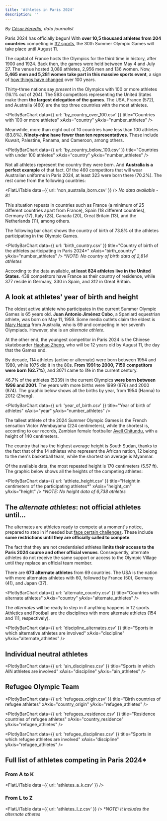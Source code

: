 ```yaml
---
title: 'Athletes in Paris 2024'
description: ''
---
```


*By [César Heredia](https://x.com/cahered), data journalist*

Paris 2024 has officially begun! With **over 10,5 thousand athletes from 204 countries** competing in [32 sports](https://olympics.com/en/sports/#:~:text=Frequently%20Asked%20Questions,are%20in%20the%20Summer%20Olympics%3F), the 30th Summer Olympic Games will take place until August 11.

The capital of France hosts the Olympics for the third time in history, after 1900 and 1924. Back then, the games were held between May 4 and July 27. The venue hosted 3,089 athletes, 2,956 men and 136 women. Now, **5,465 men and 5,281 women take part in this massive sports event**, a sign of [how things have changed](https://www.nbcolympics.com/news/paris-2024-sets-milestone-first-olympics-achieve-full-gender-parity) over 100 years.

Thirty-three nations say *present* in the Olympics with 100 or more athletes (16.1% out of 204). The 593 competitors representing the United States make them **the largest delegation of the games**. The USA, France (572), and Australia (460) are the top three countries with the most athletes.

<PlotlyBarChart
  data={{
    url: 'by_country_over_100.csv'
  }}
  title="Countries with 100 or more athletes"
  xAxis="country"
  yAxis="number_athletes"
/>

Meanwhile, more than eight out of 10 countries have less than 100 athletes (83.8%). **Ninety-nine have fewer than ten representatives**. These include Kuwait, Palestine, Panama, and Cameroon, among others.

<PlotlyBarChart
  data={{
    url: 'by_country_below_100.csv'
  }}
  title="Countries with under 100 athletes"
  xAxis="country"
  yAxis="number_athletes"
/>

Not all athletes represent the country they were born. And **Australia is a perfect example** of that fact. Of the 460 competitors that will wear Australian uniforms in Paris 2024, at least 323 were born there (70.2%). The rest come from the following countries:

<FlatUiTable
  data={{
    url: 'non_australia_born.csv'
  }}
/>
*No data available - 81*

This situation repeats in countries such as France (a minimum of 25 different countries apart from France), Spain (18 different countries), Germany (17), Italy (23), Canada (20), Great Britain (13), and the Netherlands (11), among others.

The following bar chart shows the country of birth of 73.8% of the athletes participating in the Olympic Games.

<PlotlyBarChart
  data={{
    url: 'birth_country.csv'
  }}
  title="Country of birth of the athletes participating in Paris 2024*"
  xAxis="birth_country"
  yAxis="number_athletes"
/>
**NOTE: No country of birth data of 2,814 athletes*

According to the data available, **at least 824 athletes live in the United States**. 438 competitors have France as their country of residence, while 377 reside in Germany, 330 in Spain, and 312 in Great Britain.

## A look at athletes' year of birth and height

The oldest active athlete who participates in the current Summer Olympic Games is 65 years old. **Juan Antonio Jiménez Cobo**, a Spaniard equestrian athlete, was born on May 11, 1959. Some media outlets claim the eldest is [Mary Hanna](https://olympics.com/en/athletes/mary-hanna) from Australia, who is 69  and competing in her seventh Olympiads. However, she is an *alternate athlete*.

At the other end, the youngest competitor in Paris 2024 is the Chinese skateboarder [Haohao Zheng](https://olympics.com/en/athletes/haohao-zheng), who will be 12 years old by August 11, the day that the Games end.

By decade, 114 athletes (active or alternate) were born between 1954 and 1980, while 1075 did it in the 80s. **From 1991 to 2000, 7159 competitors were born (62.7%)**, and 3071 came to life in the current century.

46.7% of the athletes (5339) in the current Olympics **were born between 1996 and 2001**. The years with more births were 1999 (876) and 2000 (874). The graphic below shows all the births by year, from 1954 (Hanna) to 2012 (Zheng).

<PlotlyBarChart
  data={{
    url: 'year_of_birth.csv'
  }}
  title="Year of birth of athletes"
  xAxis="year"
  yAxis="number_athletes"
/>

The tallest athlete of the 2024 Summer Olympic Games is the French sensation Victor Wembayama (224 centimeters), while the shortest is, according to our records, Zambian female footballer [Avell Chitundu](https://olympics.com/en/paris-2024/athlete/1925995), with a height of 140 centimeters.

The country that has the highest average height is South Sudan, thanks to the fact that of the 14 athletes who represent the African nation, 12 belong to the men's basketball team, while the shortest on average is Myanmar.

Of the available data, the most repeated height is 170 centimeters (5.57 ft). The graphic below shows all the heights of the competing athletes:

<PlotlyBarChart
  data={{
    url: 'athlete_height.csv'
  }}
  title="Height in centimeters of the participating athletes*"
  xAxis="height_cm"
  yAxis="height"
/>
**NOTE: No height data of 6,738 athletes*

## The *alternate athletes*: not official athletes until...

The alternates are athletes ready to compete at a moment's notice, prepared to step in if needed but [face certain challenges](https://www.triathlete.com/events/olympics/what-is-it-like-to-be-an-olympic-alternate/). These include **some restrictions until they are officially called to compete**. 

The fact that they are not credentialed athletes **limits their access to the Paris 2024 course and other official venues**. Consequently, alternate athletes do not receive the same support or access to the Olympic Village until they replace an official team member.

There are **673 alternate athletes** from 69 countries. The USA is the nation with more alternates athletes with 60, followed by France (50), Germany (41), and Japan (37).

<PlotlyBarChart
  data={{
    url: 'alternate_country.csv'
  }}
  title="Countries with alternate athletes"
  xAxis="country"
  yAxis="alternate_athletes"
/>

The *alternates* will be ready to step in if anything happens in 12 sports. Athletics and Football are the disciplines with more alternate athletes (154 and 111, respectively).

<PlotlyBarChart
  data={{
    url: 'discipline_alternates.csv'
  }}
  title="Sports in which alternative athletes are involved"
  xAxis="discipline"
  yAxis="alternate_athletes"
/>

## Individual neutral athletes

<PlotlyBarChart
  data={{
    url: 'ain_disciplines.csv'
  }}
  title="Sports in which AIN athletes are involved"
  xAxis="discipline"
  yAxis="ain_athletes"
/>

## Refugee Olympic Team

<PlotlyBarChart
  data={{
    url: 'refugees_origin.csv'
  }}
  title="Birth countries of refugee athletes"
  xAxis="country_origin"
  yAxis="refugee_athletes"
/>

<PlotlyBarChart
  data={{
    url: 'refugees_residence.csv'
  }}
  title="Residence countries of refugee athletes"
  xAxis="country_residence"
  yAxis="refugee_athletes"
/>

<PlotlyBarChart
  data={{
    url: 'refugee_disciplines.csv'
  }}
  title="Sports in which refugee athletes are involved"
  xAxis="discipline"
  yAxis="refugee_athletes"
/>

## Full list of athletes competing in Paris 2024*

### From A to K

<FlatUiTable
  data={{
    url: 'athletes_a_k.csv'
  }}
/>

### From L to Z

<FlatUiTable
  data={{
    url: 'athletes_l_z.csv'
  }}
/>
**NOTE: It includes the alternate athetes*
